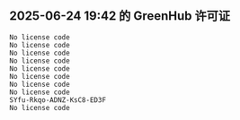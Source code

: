 ## 2025-06-24 19:42 的 GreenHub 许可证
```
No license code
No license code
No license code
No license code
No license code
No license code
No license code
No license code
SYfu-Rkqo-ADNZ-KsC8-ED3F
No license code
```

